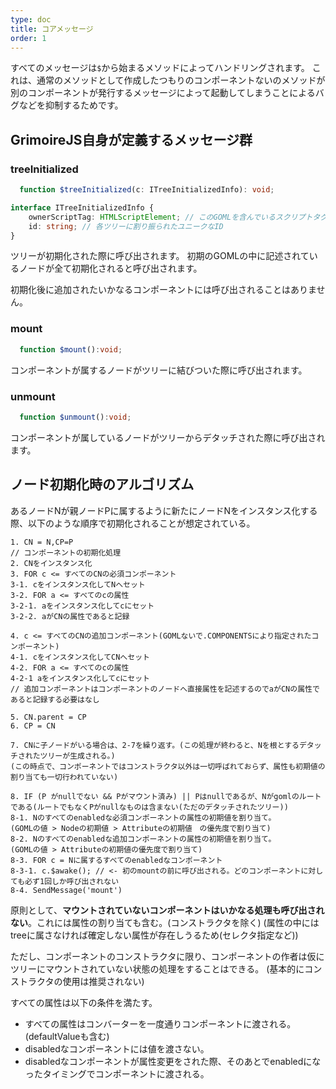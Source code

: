 ```yaml
---
type: doc
title: コアメッセージ
order: 1
---
```


すべてのメッセージは`$`から始まるメソッドによってハンドリングされます。
これは、通常のメソッドとして作成したつもりのコンポーネントないのメソッドが別のコンポーネントが発行するメッセージによって起動してしまうことによるバグなどを抑制するためです。

## GrimoireJS自身が定義するメッセージ群

### treeInitialized

```typescript
  function $treeInitialized(c: ITreeInitializedInfo): void;
```

```typescript
interface ITreeInitializedInfo {
    ownerScriptTag: HTMLScriptElement; // このGOMLを含んでいるスクリプトタグ
    id: string; // 各ツリーに割り振られたユニークなID
}
```

ツリーが初期化された際に呼び出されます。
初期のGOMLの中に記述されているノードが全て初期化されると呼び出されます。

初期化後に追加されたいかなるコンポーネントには呼び出されることはありません。

### mount

```typescript
  function $mount():void;
```

コンポーネントが属するノードがツリーに結びついた際に呼び出されます。

### unmount

```typescript
  function $unmount():void;
```

コンポーネントが属しているノードがツリーからデタッチされた際に呼び出されます。


## ノード初期化時のアルゴリズム

あるノードNが親ノードPに属するように新たにノードNをインスタンス化する際、以下のような順序で初期化されることが想定されている。
```
1. CN = N,CP=P
// コンポーネントの初期化処理
2. CNをインスタンス化
3. FOR c <= すべてのCNの必須コンポーネント
3-1. cをインスタンス化してNへセット
3-2. FOR a <= すべてのcの属性
3-2-1. aをインスタンス化してcにセット
3-2-2. aがCNの属性であると記録

4. c <= すべてのCNの追加コンポーネント(GOMLないで.COMPONENTSにより指定されたコンポーネント)
4-1. cをインスタンス化してCNへセット
4-2. FOR a <= すべてのcの属性
4-2-1 aをインスタンス化してcにセット
// 追加コンポーネントはコンポーネントのノードへ直接属性を記述するのでaがCNの属性であると記録する必要はなし

5. CN.parent = CP
6. CP = CN

7. CNに子ノードがいる場合は、2-7を繰り返す。(この処理が終わると、Nを根とするデタッチされたツリーが生成される。)
(この時点で、コンポーネントではコンストラクタ以外は一切呼ばれておらず、属性も初期値の割り当ても一切行われていない)

8. IF (P がnullでない && Pがマウント済み) || Pはnullであるが、Nがgomlのルートである(ルートでもなくPがnullなものは含まない(ただのデタッチされたツリー))
8-1. Nのすべてのenabledな必須コンポーネントの属性の初期値を割り当て。
(GOMLの値 > Nodeの初期値 > Attributeの初期値　の優先度で割り当て)
8-2. Nのすべてのenabledな追加コンポーネントの属性の初期値を割り当て。
(GOMLの値 > Attributeの初期値の優先度で割り当て)
8-3. FOR c = Nに属するすべてのenabledなコンポーネント
8-3-1. c.$awake(); // <- 初のmountの前に呼び出される。どのコンポーネントに対しても必ず1回しか呼び出されない
8-4. SendMessage('mount') 
```

原則として、**マウントされていないコンポーネントはいかなる処理も呼び出されない**。これには属性の割り当ても含む。(コンストラクタを除く)
(属性の中にはtreeに属さなければ確定しない属性が存在しうるため(セレクタ指定など))

ただし、コンポーネントのコンストラクタに限り、コンポーネントの作者は仮にツリーにマウントされていない状態の処理をすることはできる。
(基本的にコンストラクタの使用は推奨されない)


すべての属性は以下の条件を満たす。
* すべての属性はコンバーターを一度通りコンポーネントに渡される。(defaultValueも含む)
* disabledなコンポーネントには値を渡さない。
* disabledなコンポーネントが属性変更をされた際、そのあとでenabledになったタイミングでコンポーネントに渡される。

